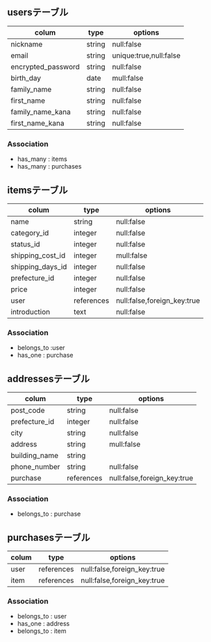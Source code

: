 ## usersテーブル
  |colum             |type   |options                |
  |------------------|-------|-----------------------|
  |nickname          |string |null:false             |
  |email             |string |unique:true,null:false|
  |encrypted_password|string |null:false             |
  |birth_day         |date   |mull:false             |
  |family_name       |string |null:false             |
  |first_name        |string |null:false             |
  |family_name_kana  |string |null:false             |
  |first_name_kana   |string |null:false             |
 
  
  ### Association

- has_many : items
- has_many : purchases



## itemsテーブル

  | colum            |type      |options                    |
  |------------------|----------|---------------------------|
  |name              |string    |null:false                 |
  |category_id       |integer   |null:false                 |
  |status_id         |integer   |null:false                 |
  |shipping_cost_id  |integer   |mull:false                 |
  |shipping_days_id  |integer   |null:false                 |
  |prefecture_id     |integer   |null:false                 |
  |price             |integer   |null:false                 |
  |user              |references|null:false,foreign_key:true|
  |introduction      |text      |null:false                 |
  ### Association
-  belongs_to :user
-  has_one : purchase

## addressesテーブル
  | colum            |type     |options                     |
  |------------------|-------  |----------------------------|
  |post_code         |string   |null:false                  |
  |prefecture_id     |integer  |null:false|
  |city              |string   |null:false                  |
  |address           |string   |mull:false                  |
  |building_name     |string   |                            |
  |phone_number      |string   |null:false                  |
  |purchase          |references|null:false,foreign_key:true|     
  ### Association
  - belongs_to : purchase
  

  ## purchasesテーブル
  | colum            |type      |options                    |
  |------------------|----------|---------------------------|
  |user              |references|null:false,foreign_key:true|
  |item              |references|null:false,foreign_key:true|
  
### Association
- belongs_to : user
- has_one : address
- belongs_to : item